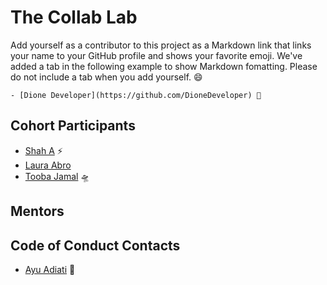 # The Collab Lab

Add yourself as a contributor to this project as a Markdown link that links your name to your GitHub profile and shows your favorite emoji. We've added a tab in the following example to show Markdown fomatting. Please do not include a tab when you add yourself. 😄

    - [Dione Developer](https://github.com/DioneDeveloper) 💅

## Cohort Participants

- [Shah A](https://github.com/Shahx95) ⚡
- [Laura Abro](https://github.com/labrocadabro/)
- [Tooba Jamal](https://github.com/ToobaJamal) 🛸

## Mentors

## Code of Conduct Contacts

- [Ayu Adiati](https://github.com/adiati98) 🤩
